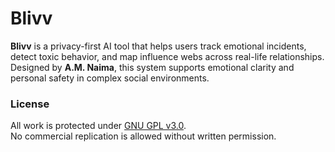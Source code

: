 
# Blivv

**Blivv** is a privacy-first AI tool that helps users track emotional incidents, detect toxic behavior, and map influence webs across real-life relationships.  
Designed by **A.M. Naima**, this system supports emotional clarity and personal safety in complex social environments.

### License
All work is protected under [GNU GPL v3.0](https://www.gnu.org/licenses/gpl-3.0.html).  
No commercial replication is allowed without written permission.
